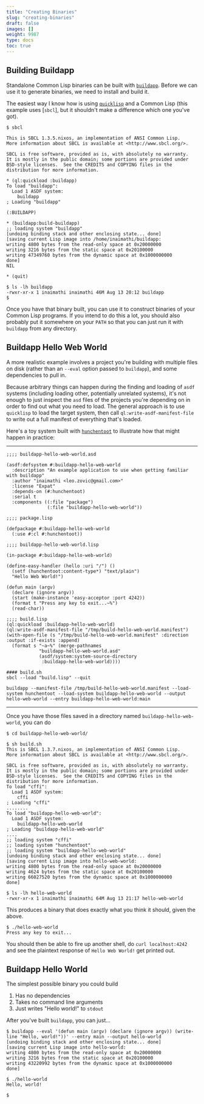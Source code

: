 ```yaml
---
title: "Creating Binaries"
slug: "creating-binaries"
draft: false
images: []
weight: 9987
type: docs
toc: true
---
```


## Building Buildapp
Standalone Common Lisp binaries can be built with [`buildapp`](http://www.xach.com/lisp/buildapp/). Before we can use it to generate binaries, we need to install and build it.

The easiest way I know how is using [`quicklisp`](https://www.quicklisp.org/beta/) and a Common Lisp (this example uses [`sbcl`], but it shouldn't make a difference which one you've got).

```
$ sbcl

This is SBCL 1.3.5.nixos, an implementation of ANSI Common Lisp.
More information about SBCL is available at <http://www.sbcl.org/>.

SBCL is free software, provided as is, with absolutely no warranty.
It is mostly in the public domain; some portions are provided under
BSD-style licenses.  See the CREDITS and COPYING files in the
distribution for more information.

* (ql:quickload :buildapp)
To load "buildapp":
  Load 1 ASDF system:
    buildapp
; Loading "buildapp"

(:BUILDAPP)

* (buildapp:build-buildapp)
;; loading system "buildapp"
[undoing binding stack and other enclosing state... done]
[saving current Lisp image into /home/inaimathi/buildapp:
writing 4800 bytes from the read-only space at 0x20000000
writing 3216 bytes from the static space at 0x20100000
writing 47349760 bytes from the dynamic space at 0x1000000000
done]
NIL

* (quit)

$ ls -lh buildapp 
-rwxr-xr-x 1 inaimathi inaimathi 46M Aug 13 20:12 buildapp
$
```

Once you have that binary built, you can use it to construct binaries of your Common Lisp programs. If you intend to do this a lot, you should also probably put it somewhere on your `PATH` so that you can just run it with `buildapp` from any directory.

## Buildapp Hello Web World
A more realistic example involves a project you're building with multiple files on disk (rather than an `--eval` option passed to `buildapp`), and some dependencies to pull in.

Because arbitrary things can happen during the finding and loading of `asdf` systems (including loading other, potentially unrelated systems), it's not enough to just inspect the `asd` files of the projects you're depending on in order to find out what you need to load. The general approach is to use `quicklisp` to load the target system, then call `ql:write-asdf-manifest-file` to write out a full manifest of everything that's loaded.

Here's a toy system built with [`hunchentoot`](http://weitz.de/hunchentoot/) to illustrate how that might happen in practice:

* * *

```
;;;; buildapp-hello-web-world.asd

(asdf:defsystem #:buildapp-hello-web-world
  :description "An example application to use when getting familiar with buildapp"
  :author "inaimathi <leo.zovic@gmail.com>"
  :license "Expat"
  :depends-on (#:hunchentoot)
  :serial t
  :components ((:file "package")
               (:file "buildapp-hello-web-world"))
```

```
;;;; package.lisp

(defpackage #:buildapp-hello-web-world
  (:use #:cl #:hunchentoot))
```

```
;;;; buildapp-hello-web-world.lisp

(in-package #:buildapp-hello-web-world)

(define-easy-handler (hello :uri "/") ()
  (setf (hunchentoot:content-type*) "text/plain")
  "Hello Web World!")

(defun main (argv)
  (declare (ignore argv))
  (start (make-instance 'easy-acceptor :port 4242))
  (format t "Press any key to exit...~%")
  (read-char))
```

```
;;;; build.lisp
(ql:quickload :buildapp-hello-web-world)
(ql:write-asdf-manifest-file "/tmp/build-hello-web-world.manifest")
(with-open-file (s "/tmp/build-hello-web-world.manifest" :direction :output :if-exists :append)
  (format s "~a~%" (merge-pathnames
            "buildapp-hello-web-world.asd"
            (asdf/system:system-source-directory
             :buildapp-hello-web-world))))
```

```
#### build.sh
sbcl --load "build.lisp" --quit

buildapp --manifest-file /tmp/build-hello-web-world.manifest --load-system hunchentoot --load-system buildapp-hello-web-world --output hello-web-world --entry buildapp-hello-web-world:main
```

* * *

Once you have those files saved in a directory named `buildapp-hello-web-world`, you can do 

```
$ cd buildapp-hello-web-world/

$ sh build.sh 
This is SBCL 1.3.7.nixos, an implementation of ANSI Common Lisp.
More information about SBCL is available at <http://www.sbcl.org/>.

SBCL is free software, provided as is, with absolutely no warranty.
It is mostly in the public domain; some portions are provided under
BSD-style licenses.  See the CREDITS and COPYING files in the
distribution for more information.
To load "cffi":
  Load 1 ASDF system:
    cffi
; Loading "cffi"
........
To load "buildapp-hello-web-world":
  Load 1 ASDF system:
    buildapp-hello-web-world
; Loading "buildapp-hello-web-world"
....
;; loading system "cffi"
;; loading system "hunchentoot"
;; loading system "buildapp-hello-web-world"
[undoing binding stack and other enclosing state... done]
[saving current Lisp image into hello-web-world:
writing 4800 bytes from the read-only space at 0x20000000
writing 4624 bytes from the static space at 0x20100000
writing 66027520 bytes from the dynamic space at 0x1000000000
done]

$ ls -lh hello-web-world 
-rwxr-xr-x 1 inaimathi inaimathi 64M Aug 13 21:17 hello-web-world
```

This produces a binary that does exactly what you think it should, given the above.

```
$ ./hello-web-world 
Press any key to exit...

```

You should then be able to fire up another shell, do `curl localhost:4242` and see the plaintext response of `Hello Web World!` get printed out.

## Buildapp Hello World
The simplest possible binary you could build

1. Has no dependencies
2. Takes no command line arguments
3. Just writes "Hello world!" to `stdout`

After you've built `buildapp`, you can just...

```
$ buildapp --eval '(defun main (argv) (declare (ignore argv)) (write-line "Hello, world!"))' --entry main --output hello-world
[undoing binding stack and other enclosing state... done]
[saving current Lisp image into hello-world:
writing 4800 bytes from the read-only space at 0x20000000
writing 3216 bytes from the static space at 0x20100000
writing 43220992 bytes from the dynamic space at 0x1000000000
done]

$ ./hello-world 
Hello, world!

$
```

